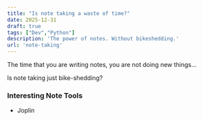 ```yaml
---
title: "Is note taking a waste of time?"
date: 2025-12-31
draft: true
tags: ["Dev","Python"]
description: 'The power of notes. Without bikeshedding.'
url: 'note-taking'
---
```


The time that you are writing notes, you are not doing new things...

Is note taking just bike-shedding?


### Interesting Note Tools

* Joplin